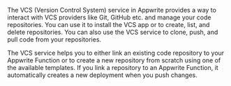 The VCS (Version Control System) service in Appwrite provides a way to interact with VCS providers like Git, GitHub etc. and manage your code repositories. You can use it to install the VCS app or to create, list, and delete repositories. You can also use the VCS service to clone, push, and pull code from your repositories.

The VCS service helps you to either link an existing code repository to your Appwrite Function or to create a new repository from scratch using one of the available templates. If you link a repository to an Appwrite Function, it automatically creates a new deployment when you push changes.
